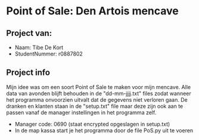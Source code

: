 # Point of Sale: Den Artois mencave

## Project van:
* Naam: Tibe De Kort
* StudentNummer: r0887802

## Project info
Mijn idee was om een soort Point of Sale te maken voor mijn mencave. Alle data van avonden blijft behouden in de "dd-mm-jjjj.txt" files zodat wanneer het programma onvoorzien uitvalt dat de gegevens niet verloren gaan. De dranken en klanten staan in de "setup.txt" file maar deze zijn ook aan te passen vanaf de manager instellingen in het programma zelf. 
* Manager code: 0690 (staat encrypted opgeslagen in setup.txt)
* In de map kassa start je het programma door de file PoS.py uit te voeren
